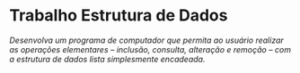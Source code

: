 # Trabalho Estrutura de Dados

<i>Desenvolva um programa de computador que permita ao usuário realizar as operações elementares – inclusão, consulta, alteração e remoção – com a estrutura de dados lista simplesmente encadeada.</i>
